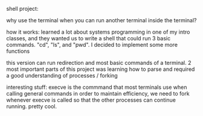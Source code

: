 shell project:

why use the terminal when you can run another terminal inside the terminal?

how it works:
learned a lot about systems programming in one of my intro classes,
and they wanted us to write a shell that could run 3 basic commands.
"cd", "ls", and "pwd". I decided to implement some more functions

this version can run redirection and most basic commands of a terminal.
2 most important parts of this project was learning how to parse and
required a good understanding of processes / forking

interesting stuff:
execve is the commmand that most terminals use when calling general commands
in order to maintain efficiency, we need to fork whenever execve is called
so that the other processes can continue running. pretty cool.